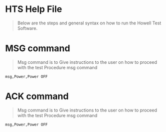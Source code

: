 HTS Help File
======
> Below are the steps and general syntax on how to run the Howell Test Software. 

MSG command
======
> Msg command is to Give instructions to the user on how to proceed with the test Procedure
> msg command
```
msg,Power,Power OFF
```
ACK command
======
> Msg command is to Give instructions to the user on how to proceed with the test Procedure
> msg command
```
msg,Power,Power OFF
```
